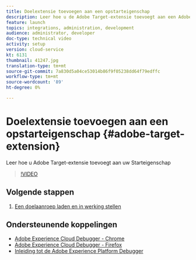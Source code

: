 ```yaml
---
title: Doelextensie toevoegen aan een opstarteigenschap
description: Leer hoe u de Adobe Target-extensie toevoegt aan een Adobe Experience Platform Launch-eigenschap
feature: launch
topics: integrations, administration, development
audience: administrator, developer
doc-type: technical video
activity: setup
version: cloud-service
kt: 6131
thumbnail: 41247.jpg
translation-type: tm+mt
source-git-commit: 7a830d5a04ce53014b86f9f05238dd64f79edffc
workflow-type: tm+mt
source-wordcount: '89'
ht-degree: 0%

---
```



# Doelextensie toevoegen aan een opstarteigenschap {#adobe-target-extension}

Leer hoe u Adobe Target-extensie toevoegt aan uw Starteigenschap

>[!VIDEO](https://video.tv.adobe.com/v/41247?quality=12&learn=on)

## Volgende stappen

1. [Een doelaanroep laden en in werking stellen](./load-and-fire-target.md)

## Ondersteunende koppelingen

* [Adobe Experience Cloud Debugger - Chrome](https://chrome.google.com/webstore/detail/adobe-experience-cloud-de/ocdmogmohccmeicdhlhhgepeaijenapj)
* [Adobe Experience Cloud Debugger - Firefox](https://addons.mozilla.org/en-US/firefox/addon/adobe-experience-platform-dbg/)
* [Inleiding tot de Adobe Experience Platform Debugger](https://docs.adobe.com/content/help/en/platform-learn/tutorials/data-ingestion/web-sdk/introduction-to-the-experience-platform-debugger.html)